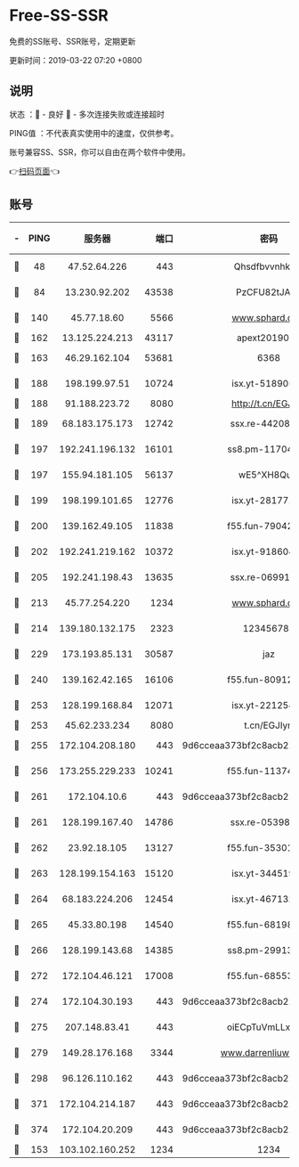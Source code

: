 # Free-SS-SSR

免费的SS账号、SSR账号，定期更新

更新时间：2019-03-22 07:20 +0800

## 说明

状态     ：🙂 - 良好 🙁 - 多次连接失败或连接超时

PING值   ：不代表真实使用中的速度，仅供参考。

账号兼容SS、SSR，你可以自由在两个软件中使用。

👉[扫码页面](https://liesauer.github.io/Free-SS-SSR/)👈

## 账号

|-|PING|服务器|端口|密码|加密方式|区域|
|:----:|:----:|:-----:|-----:|:----:|:----:|:----:|
|🙂|48|47.52.64.226|443|Qhsdfbvvnhkm1|aes-256-cfb|HK|
|🙂|84|13.230.92.202|43538|PzCFU82tJAdZ|aes-256-cfb|JP|
|🙂|140|45.77.18.60|5566|www.sphard.com|aes-256-cfb|JP|
|🙂|162|13.125.224.213|43117|apext2019005|chacha20|KR|
|🙂|163|46.29.162.104|53681|6368|aes-256-ctr|RU|
|🙂|188|198.199.97.51|10724|isx.yt-51890525|aes-256-cfb|US|
|🙂|188|91.188.223.72|8080|http://t.cn/EGJIyrl|rc4-md5|RU|
|🙂|189|68.183.175.173|12742|ssx.re-44208034|aes-256-cfb|US|
|🙂|197|192.241.196.132|16101|ss8.pm-11704063|aes-256-cfb|US|
|🙂|197|155.94.181.105|56137|wE5^XH8Quw|aes-256-cfb|US|
|🙂|199|198.199.101.65|12776|isx.yt-28177118|aes-256-cfb|US|
|🙂|200|139.162.49.105|11838|f55.fun-79042752|aes-256-cfb|SG|
|🙂|202|192.241.219.162|10372|isx.yt-91860459|aes-256-cfb|US|
|🙂|205|192.241.198.43|13635|ssx.re-06991700|aes-256-cfb|US|
|🙂|213|45.77.254.220|1234|www.sphard.com|aes-256-cfb|SG|
|🙂|214|139.180.132.175|2323|123456789|aes-256-cfb|SG|
|🙂|229|173.193.85.131|30587|jaz|aes-256-cfb|US|
|🙂|240|139.162.42.165|16106|f55.fun-80912227|aes-256-cfb|SG|
|🙂|253|128.199.168.84|12071|isx.yt-22125425|aes-256-cfb|SG|
|🙂|253|45.62.233.234|8080|t.cn/EGJIyrl|rc4-md5|CA|
|🙂|255|172.104.208.180|443|9d6cceaa373bf2c8acb22e60b6a58be6|aes-256-cfb|US|
|🙂|256|173.255.229.233|10241|f55.fun-11374473|aes-256-cfb|US|
|🙂|261|172.104.10.6|443|9d6cceaa373bf2c8acb22e60b6a58be6|aes-256-cfb|US|
|🙂|261|128.199.167.40|14786|ssx.re-05398276|aes-256-cfb|SG|
|🙂|262|23.92.18.105|13127|f55.fun-35301469|aes-256-cfb|US|
|🙂|263|128.199.154.163|15120|isx.yt-34451982|aes-256-cfb|SG|
|🙂|264|68.183.224.206|12454|isx.yt-46713217|aes-256-cfb|SG|
|🙂|265|45.33.80.198|14540|f55.fun-68198549|aes-256-cfb|US|
|🙂|266|128.199.143.68|14385|ss8.pm-29913305|aes-256-cfb|SG|
|🙂|272|172.104.46.121|17008|f55.fun-68553317|aes-256-cfb|SG|
|🙂|274|172.104.30.193|443|9d6cceaa373bf2c8acb22e60b6a58be6|aes-256-cfb|US|
|🙂|275|207.148.83.41|443|oiECpTuVmLLxk4Ts|aes-256-cfb|AU|
|🙂|279|149.28.176.168|3344|www.darrenliuwei.com|aes-256-cfb|AU|
|🙂|298|96.126.110.162|443|9d6cceaa373bf2c8acb22e60b6a58be6|aes-256-cfb|US|
|🙂|371|172.104.214.187|443|9d6cceaa373bf2c8acb22e60b6a58be6|aes-256-cfb|US|
|🙂|374|172.104.20.209|443|9d6cceaa373bf2c8acb22e60b6a58be6|aes-256-cfb|US|
|🙂|153|103.102.160.252|1234|1234|rc4-md5|JP|
